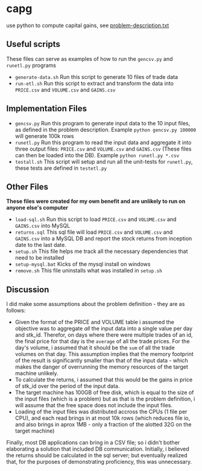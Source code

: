 # capg
use python to compute capital gains, see [problem-description.txt](https://github.com/vacostco/capg/blob/main/problem-description.txt)

## Useful scripts
These files can serve as examples of how to run the `gencsv.py` and `runetl.py` programs
- `generate-data.sh` Run this script to generate 10 files of trade data
- `run-etl.sh` Run this script to extract and transform the data into `PRICE.csv` and `VOLUME.csv` and `GAINS.csv`
## Implementation Files
- `gencsv.py` Run this program to generate input data to the 10 input files, as defined in the problem description. Example ```python gencsv.py 100000``` will generate 100k rows
- `runetl.py` Run this program to read the input data and aggregate it into three output files: `PRICE.csv` and `VOLUME.csv` and `GAINS.csv` (These files can then be loaded into the DB). Example ```python runetl.py *.csv```
- `testall.sh` This script will setup and run all the unit-tests for `runetl.py`, these tests are defined in `testetl.py`
## Other Files 
**These files were created for my own benefit and are unlikely to run on anyone else's computer**
- `load-sql.sh` Run this script to load `PRICE.csv` and `VOLUME.csv` and `GAINS.csv` into MySQL
- `returns.sql` This sql file will load `PRICE.csv` and `VOLUME.csv` and `GAINS.csv` into a MySQL DB and report the stock returns from inception date to the last date.
- `setup.sh` This file helps me track all the necessary dependencies that need to be installed
- `setup-mysql.bat` Kicks of the mysql install on windows
- `remove.sh` This file uninstalls what was installed in `setup.sh`
## Discussion
I did make some assumptions about the problem definition - they are as follows:
- Given the format of the PRICE and VOLUME table i assumed the objective was to aggregate _all_ the input data into a single value per day and stk_id.  Therefor, on days where there were multiple trades of an id, the final price for that day is the `average` of all the trade prices.  For the day's volume, i assumed that it should be the `sum` of all the trade volumes on that day.  This assumption implies that the memory footprint of the result is significantly smaller than that of the input data - which makes the danger of overrunning the memory resources of the target machine unlikely.
- To calculate the returns, i assumed that this would be the gains in price of stk_id over the period of the input data.
- The target machine has 100GB of free disk, which is equal to the size of the input files (which is a problem) but as that is the problem definition, i will assume that the free space does not include the input files.
- Loading of the input files was distributed accross the CPUs (1 file per CPU), and each read brings in at most 10k rows (which reduces file io, and also brings in aprox 1MB - only a fraction of the alotted 32G on the target machine)

Finally, most DB applications can bring in a CSV file; so i didn't bother elaborating a solution that included DB communication.  Initially, i believed the returns should be calculated in the sql server; but eventually realized that, for the purposes of demonstrating proficiency, this was unnecessary.
